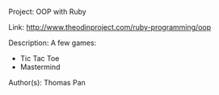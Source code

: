 Project: OOP with Ruby

Link: http://www.theodinproject.com/ruby-programming/oop

Description: A few games:
* Tic Tac Toe
* Mastermind

Author(s): Thomas Pan

